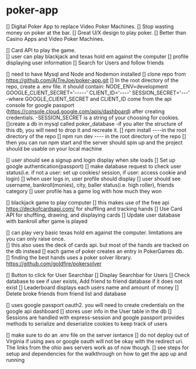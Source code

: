 # poker-app

<!-- description of the app -->
[] Digital Poker App to replace Video Poker Machines.
[] Stop wasting money on poker at the bar.
[] Great U/X design to play poker.
[] Better than Casino Apps and Video Poker Machines.
  
<!-- features -->
[] Card API to play the game.  
[] user can play blackjack and texas hold em against the computer
[] profile displaying user information
[] Search for Users and follow friends

<!-- steps for setup, dependencies -->
[] need to have Mysql and Node and Nodemon installed
[] clone repo from https://github.com/AlTreJoe/poker-app.git
[] In the root directory of the repo, create a .env file.  it should contain: 
  NODE_ENV=development
  GOOGLE_CLIENT_SECRET='-----'
  CLIENT_ID='----'
  SESSION_SECRET='---'
-where GOOGLE_CLIENT_SECRET and CLIENT_ID come from the api console for google passport (https://console.cloud.google.com/apis/dashboard) after creating credentials.
-SESSION_SECRET is a string of your choosing for cookies.  
[]create a db in mysql called poker_database
  -if you alter the structure of this db, you will need to drop it and recreate it. 
[] npm install ----in the root directory of the repo
[] npm run dev  ---- in the root directory of the repo
[] then you can run npm start and the server should spin up and the project should be usable on your local machine

<!-- Login and User Profile -->
[] user should see a signup and login display when site loads
[] Set up google authentication(passport)
[] make database request to check user status(i.e. if not a user: set up cookies/ session, if user: access cookie and login)
[] when user logs in, user profile should display
[] user should see username, bankroll(monies), city, baller status(i.e. high roller), friends category
[] user profile has a game log with how much they won


<!-- BlackJack -->

[]  blackjack game to play computer
[] this makes use of the free api https://deckofcardsapi.com/  for shuffling and tracking hands 
[] Use Card API for shuffling, drawing, and displaying cards
[] Update user database with bankroll after game is played

<!-- Poker -->
[] can play very basic texas hold em against the computer.  limitations are you can only raise once.  
[] this also uses the deck of cards api.  but most of the hands are tracked on the db instead
[] each game of poker creates an entry in PokerGames db.  
[] finding the best hands uses a poker solver library.  https://github.com/goldfire/pokersolver


<!-- Search for Users and Add Friends -->
[] Button to click for User Searchbar
[] Display Searchbar for Users
[] Check database to see if user exists, Add friend to friend database if it does not exist
[] Leaderboard displays each users name and amount of money
[] Delete broke friends from friend list and database


<!-- Profile and authentication -->
[] uses google passport oauth2.  you will need to create credentials on the google api dashboard
[] stores user info in the User table in the db
[] Sessions are handled with express-session and google passport provides methods to serialize and deserialize cookies to keep track of users





<!-- Deployment w/ AWS -->
[] make sure to do an .env file on the server isntance
[] do not deploy out of Virginia if using aws or google oauth will not be okay with the redirect uri.  The links from the ohio aws servers work as of now though. 
[] see steps for setup and dependencies for the walkthrough on how to get the app up and running



